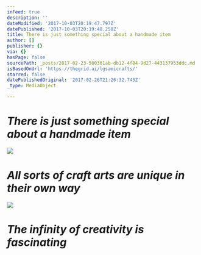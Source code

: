```yaml
---
inFeed: true
description: ''
dateModified: '2017-10-03T20:19:47.797Z'
datePublished: '2017-10-03T20:19:48.258Z'
title: There is just something special about a handmade item
author: []
publisher: {}
via: {}
hasPage: false
sourcePath: _posts/2017-02-23-500361ab-db12-4f84-9d27-443137953ddc.md
isBasedOnUrl: 'https://thegrid.ai/lgsamicrafts/'
starred: false
datePublishedOriginal: '2017-02-26T21:26:32.743Z'
_type: MediaObject

---
```

# _There is just something special about a handmade item_
![](https://the-grid-user-content.s3-us-west-2.amazonaws.com/a9d2f9bc-1d0a-4815-ad25-1301c9cfcc28.jpg)

# _All sorts of craft arts are unique in their own way_
![](https://the-grid-user-content.s3-us-west-2.amazonaws.com/7e58571b-48cf-408f-9986-de42776367eb.jpg)

# _The infinity of creativity is fascinating_